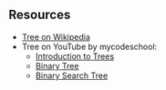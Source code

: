 ## Resources
- [Tree on Wikipedia](https://en.wikipedia.org/wiki/Tree_(data_structure))
- Tree on YouTube by mycodeschool:
    - [Introduction to Trees](https://www.youtube.com/watch?v=qH6yxkw0u78)
    - [Binary Tree](https://www.youtube.com/watch?v=H5JubkIy_p8&list=PL2_aWCzGMAwI3W_JlcBbtYTwiQSsOTa6P&index=26)
    - [Binary Search Tree](https://www.youtube.com/watch?v=pYT9F8_LFTM&list=PL2_aWCzGMAwI3W_JlcBbtYTwiQSsOTa6P&index=27)